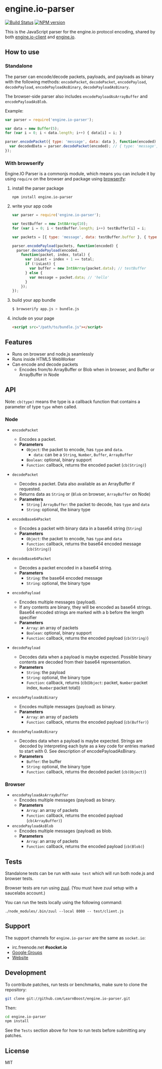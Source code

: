 
# engine.io-parser

[![Build Status](https://secure.travis-ci.org/socketio/engine.io-parser.svg)](http://travis-ci.org/socketio/engine.io-parser)
[![NPM version](https://badge.fury.io/js/engine.io-parser.svg)](http://badge.fury.io/js/engine.io-parser)

This is the JavaScript parser for the engine.io protocol encoding,
shared by both
[engine.io-client](https://github.com/socketio/engine.io-client) and
[engine.io](https://github.com/socketio/engine.io).

## How to use

### Standalone

The parser can encode/decode packets, payloads, and payloads as binary
with the following methods: `encodePacket`, `decodePacket`, `encodePayload`,
`decodePayload`, `encodePayloadAsBinary`, `decodePayloadAsBinary`.

The browser-side parser also includes `encodePayloadAsArrayBuffer` and `encodePayloadAsBlob`.

Example:

```js
var parser = require('engine.io-parser');

var data = new Buffer(5);
for (var i = 0; i < data.length; i++) { data[i] = i; }

parser.encodePacket({ type: 'message', data: data }, function(encoded) {
  var decodedData = parser.decodePacket(encoded); // { type: 'message', data: data }
});
```

### With browserify

Engine.IO Parser is a commonjs module, which means you can include it by using
`require` on the browser and package using [browserify](http://browserify.org/):

1. install the parser package

    ```shell
    npm install engine.io-parser
    ```

1. write your app code

    ```js
    var parser = require('engine.io-parser');

    var testBuffer = new Int8Array(10);
    for (var i = 0; i < testBuffer.length; i++) testBuffer[i] = i;

    var packets = [{ type: 'message', data: testBuffer.buffer }, { type: 'message', data: 'hello' }];

    parser.encodePayload(packets, function(encoded) {
      parser.decodePayload(encoded,
        function(packet, index, total) {
          var isLast = index + 1 == total;
          if (!isLast) {
            var buffer = new Int8Array(packet.data); // testBuffer
          } else {
            var message = packet.data; // 'hello'
          }
        });
    });
    ```

1. build your app bundle

    ```bash
    $ browserify app.js > bundle.js
    ```

1. include on your page

    ```html
    <script src="/path/to/bundle.js"></script>
    ```

## Features

- Runs on browser and node.js seamlessly
- Runs inside HTML5 WebWorker
- Can encode and decode packets
  - Encodes from/to ArrayBuffer or Blob when in browser, and Buffer or ArrayBuffer in Node

## API

Note: `cb(type)` means the type is a callback function that contains a parameter of type `type` when called.

### Node

- `encodePacket`
    - Encodes a packet.
    - **Parameters**
      - `Object`: the packet to encode, has `type` and `data`.
        - `data`: can be a `String`, `Number`, `Buffer`, `ArrayBuffer`
      - `Boolean`: optional, binary support
      - `Function`: callback, returns the encoded packet (`cb(String)`)
- `decodePacket`
    - Decodes a packet. Data also available as an ArrayBuffer if requested.
    - Returns data as `String` or (`Blob` on browser, `ArrayBuffer` on Node)
    - **Parameters**
      - `String` | `ArrayBuffer`: the packet to decode, has `type` and `data`
      - `String`: optional, the binary type

- `encodeBase64Packet`
    - Encodes a packet with binary data in a base64 string (`String`)
    - **Parameters**
      - `Object`: the packet to encode, has `type` and `data`
      - `Function`: callback, returns the base64 encoded message (`cb(String)`)
- `decodeBase64Packet`
    - Decodes a packet encoded in a base64 string.
    - **Parameters**
      - `String`: the base64 encoded message
      - `String`: optional, the binary type

- `encodePayload`
    - Encodes multiple messages (payload).
    - If any contents are binary, they will be encoded as base64 strings. Base64
      encoded strings are marked with a b before the length specifier
    - **Parameters**
      - `Array`: an array of packets
      - `Boolean`: optional, binary support
      - `Function`: callback, returns the encoded payload (`cb(String)`)
- `decodePayload`
    - Decodes data when a payload is maybe expected. Possible binary contents are
      decoded from their base64 representation.
    - **Parameters**
      - `String`: the payload
      - `String`: optional, the binary type
      - `Function`: callback, returns (cb(`Object`: packet, `Number`:packet index, `Number`:packet total))

- `encodePayloadAsBinary`
    - Encodes multiple messages (payload) as binary.
    - **Parameters**
      - `Array`: an array of packets
      - `Function`: callback, returns the encoded payload (`cb(Buffer)`)
- `decodePayloadAsBinary`
    - Decodes data when a payload is maybe expected. Strings are decoded by
      interpreting each byte as a key code for entries marked to start with 0. See
      description of encodePayloadAsBinary.
    - **Parameters**
      - `Buffer`: the buffer
      - `String`: optional, the binary type
      - `Function`: callback, returns the decoded packet (`cb(Object)`)

### Browser

- `encodePayloadAsArrayBuffer`
    - Encodes multiple messages (payload) as binary.
    - **Parameters**
      - `Array`: an array of packets
      - `Function`: callback, returns the encoded payload (`cb(ArrayBuffer)`)
- `encodePayloadAsBlob`
    - Encodes multiple messages (payload) as blob.
    - **Parameters**
      - `Array`: an array of packets
      - `Function`: callback, returns the encoded payload (`cb(Blob)`)

## Tests

Standalone tests can be run with `make test` which will run both node.js and browser tests.

Browser tests are run using [zuul](https://github.com/defunctzombie/zuul).
(You must have zuul setup with a saucelabs account.)

You can run the tests locally using the following command:

```
./node_modules/.bin/zuul --local 8080 -- test/client.js
```

## Support

The support channels for `engine.io-parser` are the same as `socket.io`:
  - irc.freenode.net **#socket.io**
  - [Google Groups](http://groups.google.com/group/socket_io)
  - [Website](http://socket.io)

## Development

To contribute patches, run tests or benchmarks, make sure to clone the
repository:

```bash
git clone git://github.com/LearnBoost/engine.io-parser.git
```

Then:

```bash
cd engine.io-parser
npm install
```

See the `Tests` section above for how to run tests before submitting any patches.

## License

MIT
